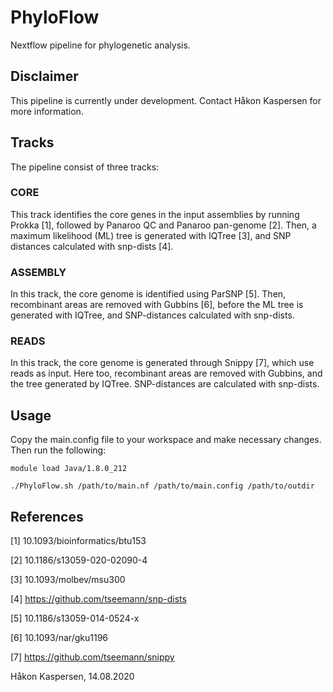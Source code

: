 # PhyloFlow
Nextflow pipeline for phylogenetic analysis.

## Disclaimer
This pipeline is currently under development. Contact Håkon Kaspersen for more information.

## Tracks
The pipeline consist of three tracks:

### CORE
This track identifies the core genes in the input assemblies by running Prokka [1],
followed by Panaroo QC and Panaroo pan-genome [2]. Then, a maximum likelihood (ML)
tree is generated with IQTree [3], and SNP distances calculated with snp-dists [4].

### ASSEMBLY
In this track, the core genome is identified using ParSNP [5]. Then, recombinant areas 
are removed with Gubbins [6], before the ML tree is generated with IQTree, and 
SNP-distances calculated with snp-dists. 

### READS
In this track, the core genome is generated through Snippy [7], which use reads
as input. Here too, recombinant areas are removed with Gubbins, and the tree generated
by IQTree. SNP-distances are calculated with snp-dists.

## Usage
Copy the main.config file to your workspace and make necessary changes.
Then run the following:
```
module load Java/1.8.0_212

./PhyloFlow.sh /path/to/main.nf /path/to/main.config /path/to/outdir
```

## References
[1] 10.1093/bioinformatics/btu153

[2] 10.1186/s13059-020-02090-4

[3] 10.1093/molbev/msu300

[4] https://github.com/tseemann/snp-dists

[5] 10.1186/s13059-014-0524-x

[6] 10.1093/nar/gku1196

[7] https://github.com/tseemann/snippy






Håkon Kaspersen,
14.08.2020
